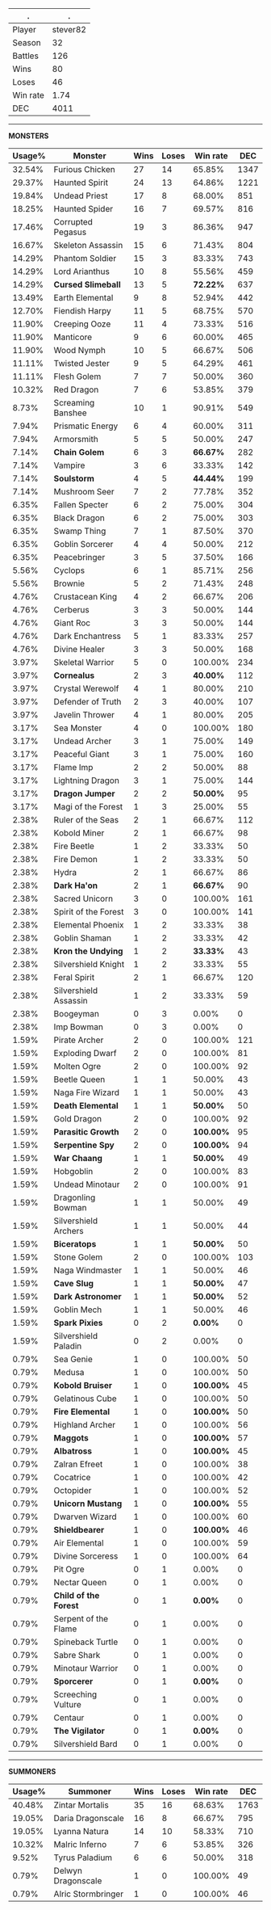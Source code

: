 .|.
|-|-
Player|stever82
Season|32
Battles|126
Wins|80
Loses|46
Win rate|1.74
DEC|4011

---
**MONSTERS**

Usage%|Monster|Wins|Loses|Win rate|DEC|
-|-|-|-|-|-|
32.54%|Furious Chicken|27|14|65.85%|1347|
29.37%|Haunted Spirit|24|13|64.86%|1221|
19.84%|Undead Priest|17|8|68.00%|851|
18.25%|Haunted Spider|16|7|69.57%|816|
17.46%|Corrupted Pegasus|19|3|86.36%|947|
16.67%|Skeleton Assassin|15|6|71.43%|804|
14.29%|Phantom Soldier|15|3|83.33%|743|
14.29%|Lord Arianthus|10|8|55.56%|459|
14.29%|**Cursed Slimeball**|13|5|**72.22%**|637|
13.49%|Earth Elemental|9|8|52.94%|442|
12.70%|Fiendish Harpy|11|5|68.75%|570|
11.90%|Creeping Ooze|11|4|73.33%|516|
11.90%|Manticore|9|6|60.00%|465|
11.90%|Wood Nymph|10|5|66.67%|506|
11.11%|Twisted Jester|9|5|64.29%|461|
11.11%|Flesh Golem|7|7|50.00%|360|
10.32%|Red Dragon|7|6|53.85%|379|
8.73%|Screaming Banshee|10|1|90.91%|549|
7.94%|Prismatic Energy|6|4|60.00%|311|
7.94%|Armorsmith|5|5|50.00%|247|
7.14%|**Chain Golem**|6|3|**66.67%**|282|
7.14%|Vampire|3|6|33.33%|142|
7.14%|**Soulstorm**|4|5|**44.44%**|199|
7.14%|Mushroom Seer|7|2|77.78%|352|
6.35%|Fallen Specter|6|2|75.00%|304|
6.35%|Black Dragon|6|2|75.00%|303|
6.35%|Swamp Thing|7|1|87.50%|370|
6.35%|Goblin Sorcerer|4|4|50.00%|212|
6.35%|Peacebringer|3|5|37.50%|166|
5.56%|Cyclops|6|1|85.71%|256|
5.56%|Brownie|5|2|71.43%|248|
4.76%|Crustacean King|4|2|66.67%|206|
4.76%|Cerberus|3|3|50.00%|144|
4.76%|Giant Roc|3|3|50.00%|144|
4.76%|Dark Enchantress|5|1|83.33%|257|
4.76%|Divine Healer|3|3|50.00%|168|
3.97%|Skeletal Warrior|5|0|100.00%|234|
3.97%|**Cornealus**|2|3|**40.00%**|112|
3.97%|Crystal Werewolf|4|1|80.00%|210|
3.97%|Defender of Truth|2|3|40.00%|107|
3.97%|Javelin Thrower|4|1|80.00%|205|
3.17%|Sea Monster|4|0|100.00%|180|
3.17%|Undead Archer|3|1|75.00%|149|
3.17%|Peaceful Giant|3|1|75.00%|160|
3.17%|Flame Imp|2|2|50.00%|88|
3.17%|Lightning Dragon|3|1|75.00%|144|
3.17%|**Dragon Jumper**|2|2|**50.00%**|95|
3.17%|Magi of the Forest|1|3|25.00%|55|
2.38%|Ruler of the Seas|2|1|66.67%|112|
2.38%|Kobold Miner|2|1|66.67%|98|
2.38%|Fire Beetle|1|2|33.33%|50|
2.38%|Fire Demon|1|2|33.33%|50|
2.38%|Hydra|2|1|66.67%|86|
2.38%|**Dark Ha'on**|2|1|**66.67%**|90|
2.38%|Sacred Unicorn|3|0|100.00%|161|
2.38%|Spirit of the Forest|3|0|100.00%|141|
2.38%|Elemental Phoenix|1|2|33.33%|38|
2.38%|Goblin Shaman|1|2|33.33%|42|
2.38%|**Kron the Undying**|1|2|**33.33%**|43|
2.38%|Silvershield Knight|1|2|33.33%|55|
2.38%|Feral Spirit|2|1|66.67%|120|
2.38%|Silvershield Assassin|1|2|33.33%|59|
2.38%|Boogeyman|0|3|0.00%|0|
2.38%|Imp Bowman|0|3|0.00%|0|
1.59%|Pirate Archer|2|0|100.00%|121|
1.59%|Exploding Dwarf|2|0|100.00%|81|
1.59%|Molten Ogre|2|0|100.00%|92|
1.59%|Beetle Queen|1|1|50.00%|43|
1.59%|Naga Fire Wizard|1|1|50.00%|43|
1.59%|**Death Elemental**|1|1|**50.00%**|50|
1.59%|Gold Dragon|2|0|100.00%|92|
1.59%|**Parasitic Growth**|2|0|**100.00%**|95|
1.59%|**Serpentine Spy**|2|0|**100.00%**|94|
1.59%|**War Chaang**|1|1|**50.00%**|49|
1.59%|Hobgoblin|2|0|100.00%|83|
1.59%|Undead Minotaur|2|0|100.00%|91|
1.59%|Dragonling Bowman|1|1|50.00%|49|
1.59%|Silvershield Archers|1|1|50.00%|44|
1.59%|**Biceratops**|1|1|**50.00%**|50|
1.59%|Stone Golem|2|0|100.00%|103|
1.59%|Naga Windmaster|1|1|50.00%|46|
1.59%|**Cave Slug**|1|1|**50.00%**|47|
1.59%|**Dark Astronomer**|1|1|**50.00%**|52|
1.59%|Goblin Mech|1|1|50.00%|46|
1.59%|**Spark Pixies**|0|2|**0.00%**|0|
1.59%|Silvershield Paladin|0|2|0.00%|0|
0.79%|Sea Genie|1|0|100.00%|50|
0.79%|Medusa|1|0|100.00%|50|
0.79%|**Kobold Bruiser**|1|0|**100.00%**|45|
0.79%|Gelatinous Cube|1|0|100.00%|50|
0.79%|**Fire Elemental**|1|0|**100.00%**|50|
0.79%|Highland Archer|1|0|100.00%|56|
0.79%|**Maggots**|1|0|**100.00%**|57|
0.79%|**Albatross**|1|0|**100.00%**|45|
0.79%|Zalran Efreet|1|0|100.00%|38|
0.79%|Cocatrice|1|0|100.00%|42|
0.79%|Octopider|1|0|100.00%|52|
0.79%|**Unicorn Mustang**|1|0|**100.00%**|55|
0.79%|Dwarven Wizard|1|0|100.00%|60|
0.79%|**Shieldbearer**|1|0|**100.00%**|46|
0.79%|Air Elemental|1|0|100.00%|59|
0.79%|Divine Sorceress|1|0|100.00%|64|
0.79%|Pit Ogre|0|1|0.00%|0|
0.79%|Nectar Queen|0|1|0.00%|0|
0.79%|**Child of the Forest**|0|1|**0.00%**|0|
0.79%|Serpent of the Flame|0|1|0.00%|0|
0.79%|Spineback Turtle|0|1|0.00%|0|
0.79%|Sabre Shark|0|1|0.00%|0|
0.79%|Minotaur Warrior|0|1|0.00%|0|
0.79%|**Sporcerer**|0|1|**0.00%**|0|
0.79%|Screeching Vulture|0|1|0.00%|0|
0.79%|Centaur|0|1|0.00%|0|
0.79%|**The Vigilator**|0|1|**0.00%**|0|
0.79%|Silvershield Bard|0|1|0.00%|0|

---
**SUMMONERS**

Usage%|Summoner|Wins|Loses|Win rate|DEC|
-|-|-|-|-|-|
40.48%|Zintar Mortalis|35|16|68.63%|1763|
19.05%|Daria Dragonscale|16|8|66.67%|795|
19.05%|Lyanna Natura|14|10|58.33%|710|
10.32%|Malric Inferno|7|6|53.85%|326|
9.52%|Tyrus Paladium|6|6|50.00%|318|
0.79%|Delwyn Dragonscale|1|0|100.00%|49|
0.79%|Alric Stormbringer|1|0|100.00%|46|
